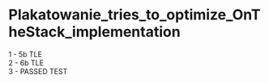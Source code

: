 # Plakatowanie_tries_to_optimize_OnTheStack_implementation

1 - 5b TLE <br>
2 - 6b TLE <br> 
3 - PASSED TEST <br>
